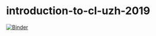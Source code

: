 # introduction-to-cl-uzh-2019
[![Binder](http://mybinder.org/badge_logo.svg)](http://mybinder.org/v2/gh/simon-clematide/introduction-to-cl-uzh-2019/dev)
